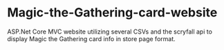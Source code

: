 # Magic-the-Gathering-card-website
ASP.Net Core MVC website utilizing several CSVs and the scryfall api to display Magic the Gathering card info in store page format.

